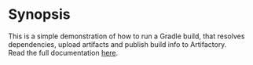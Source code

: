 # Synopsis

This is a simple demonstration of how to run a Gradle build, that resolves dependencies, upload artifacts and publish build info to Artifactory.
<br>
Read the full documentation [here](https://www.jfrog.com/confluence/display/RTF/Working+With+Pipeline+Jobs+in+Jenkins).